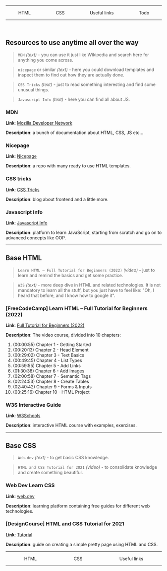 <style>
.nav {
    display: flex;
    justify-content: space-around;
    flex-wrap: wrap;
}

.nav a {
    white-space: nowrap;
    text-decoration: none;
}
</style>

<hr>
<p class="nav">
    <a href="#html">HTML</a>
    <a href="#css">CSS</a>
    <a href="#useful">Useful links</a>
    <a href="todo.html">Todo</a>
</p>
<hr>
<br>

## Resources to use anytime all over the way
<span id="useful"></span>
> `MDN` _(text)_ - you can use it just like
Wikipedia and search here for anything you come across.

> `nicepage` or similar _(text)_ - here you could download templates and inspect them
to find out how they are actually done.

> `CSS Tricks` _(text)_ - just to read something interesting and find some unusual things.

> `Javascript Info` _(text)_ - here you can find all about JS. 

### MDN
**Link**: <a href="https://developer.mozilla.org/en-US/">Mozilla Developer Network</a>

**Description**: a bunch of documentation about HTML, CSS, JS etc...

### Nicepage
**Link**: <a href="https://nicepage.com/html-templates">Nicepage</a>

**Description**: a repo with many ready to use HTML templates.

### CSS tricks
**Link**: <a href="https://css-tricks.com/">CSS Tricks</a>

**Description**: blog about frontend and a little more.

### Javascript Info
**Link**: <a href="https://javascript.info/">Javascript Info</a>

**Description**: platform to learn JavaScript, starting from scratch and
go on to advanced concepts like OOP.

<hr>

## Base HTML
<span id="html"></span>
> `Learn HTML – Full Tutorial for Beginners (2022)` _(video)_ - just to learn and remind the basics and get some practice.

> `W3S` _(text)_ - more deep dive in HTML and related technologies.
It is not mandatory to learn all the stuff,
but you just have to feel like: "Oh, I heard that before, and I know how to google it".

### [FreeCodeCamp] Learn HTML – Full Tutorial for Beginners (2022)
**Link**: <a href="https://www.youtube.com/watch?v=kUMe1FH4CHE">Full Tutorial for Beginners (2022)</a>

**Description**:
The video course, divided into 10 chapters:
1. (00:00:55) Chapter 1 - Getting Started
2. (00:20:13) Chapter 2 - Head Element
3. (00:29:02) Chapter 3 - Text Basics
4. (00:49:45) Chapter 4 - List Types
5. (00:59:55) Chapter 5 - Add Links
6. (01:30:38) Chapter 6 - Add Images
7. (02:00:58) Chapter 7 - Semantic Tags
8. (02:24:53) Chapter 8 - Create Tables
9. (02:40:42) Chapter 9 - Forms & Inputs
10. (03:25:16) Chapter 10 - HTML Project

### W3S Interactive Guide
**Link**: <a href="https://www.w3schools.com/html/default.asp">W3Schools</a>

**Description**: interactive HTML course with examples, exercises.

<hr>

## Base CSS
<span id="css"></span>
> `Web.dev` _(text)_ - to get basic CSS knowledge.

> `HTML and CSS Tutorial for 2021` _(video)_ - to consolidate knowledge and create something beautiful.

### Web Dev Learn CSS

**Link**: <a href="https://web.dev/learn/css/">web.dev</a>

**Description**: learning platform containing free guides for different web technologies.

### [DesignCourse] HTML and CSS Tutorial for 2021

**Link**: <a href="https://www.youtube.com/watch?v=D-h8L5hgW-w&t=5451s">Tutorial</a>

**Description**: guide on creating a simple pretty page using HTML and CSS.

<hr>
<p class="nav"><a href="#html">HTML</a><a href="#css">CSS</a><a href="#useful">Useful links</a></p>
<hr>
